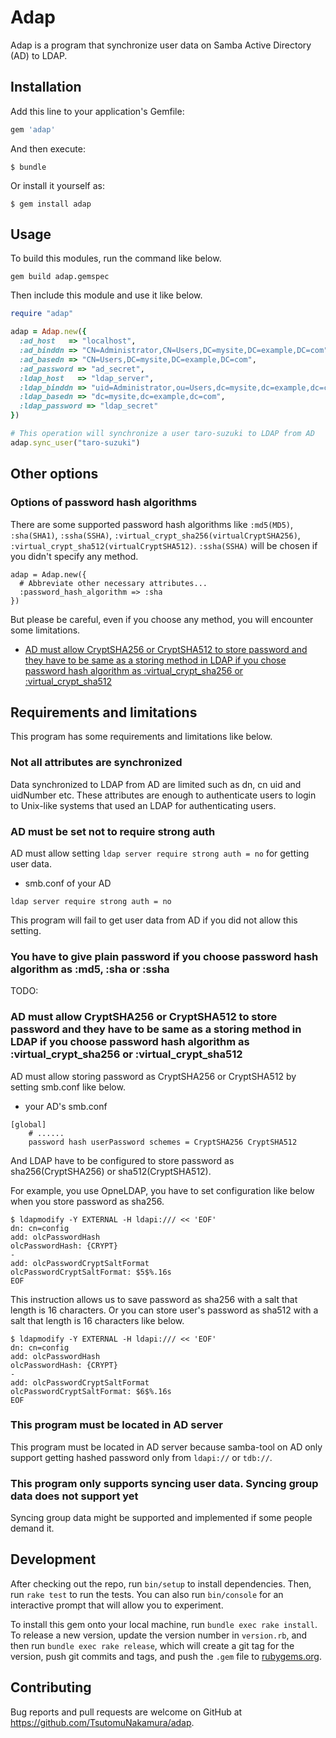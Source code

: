 # Adap
Adap is a program that synchronize user data on Samba Active Directory (AD) to LDAP.

## Installation

Add this line to your application's Gemfile:

```ruby
gem 'adap'
```

And then execute:

    $ bundle

Or install it yourself as:

    $ gem install adap

## Usage

To build this modules, run the command like below.

```
gem build adap.gemspec
```

Then include this module and use it like below.

```ruby
require "adap"

adap = Adap.new({
  :ad_host   => "localhost",                                                # Host name or IP of your Active Directory(AD)
  :ad_binddn => "CN=Administrator,CN=Users,DC=mysite,DC=example,DC=com",    # Bind dn of your AD
  :ad_basedn => "CN=Users,DC=mysite,DC=example,DC=com",                     # Base dn of your AD
  :ad_password => "ad_secret",                                              # Password of your AD's bind dn
  :ldap_host   => "ldap_server",                                            # Host name or IP of your LDAP
  :ldap_binddn => "uid=Administrator,ou=Users,dc=mysite,dc=example,dc=com", # Bind dn of your LDAP
  :ldap_basedn => "dc=mysite,dc=example,dc=com",                            # Base dn of your LDAP
  :ldap_password => "ldap_secret"                                           # Password of your LDAP's bind dn
})

# This operation will synchronize a user taro-suzuki to LDAP from AD
adap.sync_user("taro-suzuki")
```

## Other options
### Options of password hash algorithms
There are some supported password hash algorithms like `:md5(MD5)`, `:sha(SHA1)`, `:ssha(SSHA)`, `:virtual_crypt_sha256(virtualCryptSHA256)`, `:virtual_crypt_sha512(virtualCryptSHA512)`.
`:ssha(SSHA)` will be chosen if you didn't specify any method.

```
adap = Adap.new({
  # Abbreviate other necessary attributes...
  :password_hash_algorithm => :sha
})
```

But please be careful, even if you choose any method, you will encounter some limitations.

* [AD must allow CryptSHA256 or CryptSHA512 to store password and they have to be same as a storing method in LDAP if you chose password hash algorithm as :virtual_crypt_sha256 or :virtual_crypt_sha512](https://github.com/TsutomuNakamura/adap/#ad-must-allow-cryptsha256-or-cryptsha512-to-store-password-and-they-have-to-be-same-as-a-storing-method-in-ldap)

## Requirements and limitations

This program has some requirements and limitations like below.

### Not all attributes are synchronized

Data synchronized to LDAP from AD are limited such as dn, cn uid and uidNumber etc.
These attributes are enough to authenticate users to login to Unix-like systems that used an LDAP for authenticating users.

### AD must be set not to require strong auth

AD must allow setting `ldap server require strong auth = no` for getting user data.

* smb.conf of your AD
```
ldap server require strong auth = no
```

This program will fail to get user data from AD if you did not allow this setting.

### You have to give plain password if you choose password hash algorithm as :md5, :sha or :ssha
TODO:

### AD must allow CryptSHA256 or CryptSHA512 to store password and they have to be same as a storing method in LDAP if you choose password hash algorithm as :virtual_crypt_sha256 or :virtual_crypt_sha512

AD must allow storing password as CryptSHA256 or CryptSHA512 by setting smb.conf like below.

* your AD's smb.conf
```
[global]
    # ......
    password hash userPassword schemes = CryptSHA256 CryptSHA512
```

And LDAP have to be configured to store password as sha256(CryptSHA256) or sha512(CryptSHA512).

For example, you use OpneLDAP, you have to set configuration like below when you store password as sha256.

```
$ ldapmodify -Y EXTERNAL -H ldapi:/// << 'EOF'
dn: cn=config
add: olcPasswordHash
olcPasswordHash: {CRYPT}
-
add: olcPasswordCryptSaltFormat
olcPasswordCryptSaltFormat: $5$%.16s
EOF
```

This instruction allows us to save password as sha256 with a salt that length is 16 characters.
Or you can store user's password as sha512 with a salt that length is 16 characters like below.

```
$ ldapmodify -Y EXTERNAL -H ldapi:/// << 'EOF'
dn: cn=config
add: olcPasswordHash
olcPasswordHash: {CRYPT}
-
add: olcPasswordCryptSaltFormat
olcPasswordCryptSaltFormat: $6$%.16s
EOF
```

### This program must be located in AD server

This program must be located in AD server because samba-tool on AD only support getting hashed password only from `ldapi://` or `tdb://`.

### This program only supports syncing user data. Syncing group data does not support yet

Syncing group data might be supported and implemented if some people demand it.

## Development

After checking out the repo, run `bin/setup` to install dependencies. Then, run `rake test` to run the tests. You can also run `bin/console` for an interactive prompt that will allow you to experiment.

To install this gem onto your local machine, run `bundle exec rake install`. To release a new version, update the version number in `version.rb`, and then run `bundle exec rake release`, which will create a git tag for the version, push git commits and tags, and push the `.gem` file to [rubygems.org](https://rubygems.org).

## Contributing

Bug reports and pull requests are welcome on GitHub at https://github.com/TsutomuNakamura/adap.
